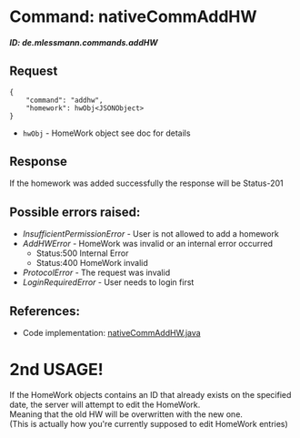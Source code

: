 # Command: nativeCommAddHW
##### ID: de.mlessmann.commands.addHW

## Request
```  
{  
	"command": "addhw",  
	"homework": hwObj<JSONObject>  
}  
```  
  * ```hwObj``` - HomeWork object see doc for details  
  
  
## Response
If the homework was added successfully the response will be Status-201  
  
  
## Possible errors raised:  
* _InsufficientPermissionError_ - User is not allowed to add a homework  
* _AddHWError_ - HomeWork was invalid or an internal error occurred  
	- Status:500 Internal Error
	- Status:400 HomeWork invalid
* _ProtocolError_ - The request was invalid  
* _LoginRequiredError_ - User needs to login first  
  
  
## References:  
* Code implementation: [nativeCommAddHW.java](https://github.com/MarkL4YG/Homework_Server/blob/bleeding/src/main/java/de/mlessmann/network/commands/nativeCommAddHW.java)  
  
# 2nd USAGE!  
If the HomeWork objects contains an ID that already exists on the specified date, the server will attempt to edit the HomeWork.  
Meaning that the old HW will be overwritten with the new one.  
(This is actually how you're currently supposed to edit HomeWork entries)  
